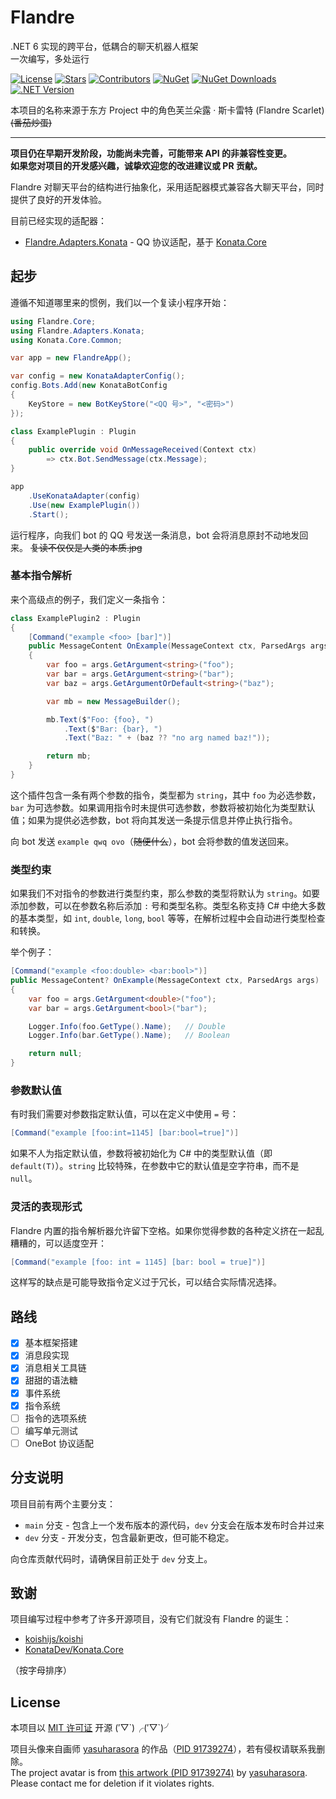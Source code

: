# Flandre

.NET 6 实现的跨平台，低耦合的聊天机器人框架  
一次编写，多处运行

[![License](https://img.shields.io/github/license/FlandreDevs/Flandre?label=License&style=flat-square&color=42a5f5)](https://github.com/FlandreDevs/Flandre/blob/main/LICENSE)
[![Stars](https://img.shields.io/github/stars/FlandreDevs/Flandre?label=Stars&style=flat-square&color=1976d2)](https://github.com/FlandreDevs/Flandre/stargazers)
[![Contributors](https://img.shields.io/github/contributors/FlandreDevs/Flandre?label=Contributors&style=flat-square&color=ab47bc)](https://github.com/FlandreDevs/Flandre/graphs/contributors)
[![NuGet](https://img.shields.io/nuget/vpre/Flandre.Core?style=flat-square&label=NuGet&color=f06292)](https://www.nuget.org/packages/Flandre.Core/)
[![NuGet Downloads](https://img.shields.io/nuget/dt/Flandre.Core?style=flat-square&label=Downloads&color=ffb300)](https://www.nuget.org/packages/Flandre.Core/)
[![.NET Version](https://img.shields.io/badge/.NET-6-ffe57f?style=flat-square)](https://www.nuget.org/packages/Flandre.Core/)

本项目的名称来源于东方 Project 中的角色芙兰朵露 · 斯卡雷特 (Flandre Scarlet) ~~(番茄炒蛋)~~

---

**项目仍在早期开发阶段，功能尚未完善，可能带来 API 的非兼容性变更。**  
**如果您对项目的开发感兴趣，诚挚欢迎您的改进建议或 PR 贡献。**

Flandre 对聊天平台的结构进行抽象化，采用适配器模式兼容各大聊天平台，同时提供了良好的开发体验。

目前已经实现的适配器：

- [Flandre.Adapters.Konata](https://github.com/FlandreDevs/Flandre/blob/main/Flandre.Adapters.Konata/README.md) - QQ
  协议适配，基于 [Konata.Core](https://github.com/KonataDev/Konata.Core)

## 起步

遵循不知道哪里来的惯例，我们以一个复读小程序开始：

```csharp
using Flandre.Core;
using Flandre.Adapters.Konata;
using Konata.Core.Common;

var app = new FlandreApp();

var config = new KonataAdapterConfig();
config.Bots.Add(new KonataBotConfig
{
    KeyStore = new BotKeyStore("<QQ 号>", "<密码>")
});

class ExamplePlugin : Plugin
{
    public override void OnMessageReceived(Context ctx)
        => ctx.Bot.SendMessage(ctx.Message);
}

app
    .UseKonataAdapter(config)
    .Use(new ExamplePlugin())
    .Start();
```

运行程序，向我们 bot 的 QQ 号发送一条消息，bot 会将消息原封不动地发回来。 ~~复读不仅仅是人类的本质.jpg~~

### 基本指令解析

来个高级点的例子，我们定义一条指令：

```csharp
class ExamplePlugin2 : Plugin
{
    [Command("example <foo> [bar]")]
    public MessageContent OnExample(MessageContext ctx, ParsedArgs args)
    {
        var foo = args.GetArgument<string>("foo");
        var bar = args.GetArgument<string>("bar");
        var baz = args.GetArgumentOrDefault<string>("baz");

        var mb = new MessageBuilder();

        mb.Text($"Foo: {foo}, ")
            .Text($"Bar: {bar}, ")
            .Text("Baz: " + (baz ?? "no arg named baz!"));

        return mb;
    }
}
```

这个插件包含一条有两个参数的指令，类型都为 `string`，其中 `foo` 为必选参数，`bar` 为可选参数。如果调用指令时未提供可选参数，参数将被初始化为类型默认值；如果为提供必选参数，bot 将向其发送一条提示信息并停止执行指令。

向 bot 发送 `example qwq ovo`（~~随便什么~~），bot 会将参数的值发送回来。

### 类型约束

如果我们不对指令的参数进行类型约束，那么参数的类型将默认为 `string`。如要添加参数，可以在参数名称后添加 `:` 号和类型名称。类型名称支持 C# 中绝大多数的基本类型，如 `int`, `double`, `long`, `bool` 等等，在解析过程中会自动进行类型检查和转换。

举个例子：

```csharp
[Command("example <foo:double> <bar:bool>")]
public MessageContent? OnExample(MessageContext ctx, ParsedArgs args)
{
    var foo = args.GetArgument<double>("foo");
    var bar = args.GetArgument<bool>("bar");

    Logger.Info(foo.GetType().Name);   // Double
    Logger.Info(bar.GetType().Name);   // Boolean

    return null;
}
```

### 参数默认值

有时我们需要对参数指定默认值，可以在定义中使用 `=` 号：

```csharp
[Command("example [foo:int=1145] [bar:bool=true]")]
```

如果不人为指定默认值，参数将被初始化为 C# 中的类型默认值（即 `default(T)`）。`string` 比较特殊，在参数中它的默认值是空字符串，而不是 `null`。

### 灵活的表现形式

Flandre 内置的指令解析器允许留下空格。如果你觉得参数的各种定义挤在一起乱糟糟的，可以适度空开：

```csharp
[Command("example [foo: int = 1145] [bar: bool = true]")]
```

这样写的缺点是可能导致指令定义过于冗长，可以结合实际情况选择。

## 路线

- [x] 基本框架搭建
- [x] 消息段实现
- [x] 消息相关工具链
- [x] 甜甜的语法糖
- [x] 事件系统
- [x] 指令系统
- [ ] 指令的选项系统
- [ ] 编写单元测试
- [ ] OneBot 协议适配

## 分支说明

项目目前有两个主要分支：

- `main` 分支 - 包含上一个发布版本的源代码，`dev` 分支会在版本发布时合并过来
- `dev` 分支 - 开发分支，包含最新更改，但可能不稳定。

向仓库贡献代码时，请确保目前正处于 `dev` 分支上。

## 致谢

项目编写过程中参考了许多开源项目，没有它们就没有 Flandre 的诞生：

- [koishijs/koishi](https://github.com/koishijs/koishi)
- [KonataDev/Konata.Core](https://github.com/KonataDev/Konata.Core)

（按字母排序）

## License

本项目以 [MIT 许可证](https://github.com/FlandreDevs/Flandre/blob/main/LICENSE) 开源 (′▽\`)╭(′▽\`)╯

项目头像来自画师 [yasuharasora](https://www.pixiv.net/users/65707917)
的作品（[PID 91739274](https://www.pixiv.net/artworks/91739274)），若有侵权请联系我删除。  
The project avatar is from [this artwork \(PID 91739274\)](https://www.pixiv.net/artworks/91739274)
by [yasuharasora](https://www.pixiv.net/users/65707917). Please contact me for deletion if it violates rights.
